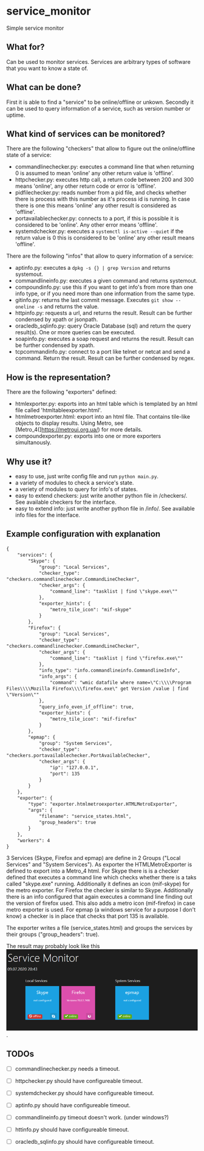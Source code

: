 # service_monitor
Simple service monitor


## What for?
Can be used to monitor services. Services are arbitrary types of software that you want to know a state of.

## What can be done?
First it is able to find a "service" to be online/offline or unkown. 
Secondly it can be used to query information of a service, such as version number or uptime.

## What kind of services can be monitored?

There are the following "checkers" that allow to figure out the online/offline state of a service:
* commandlinechecker.py: executes a command line that when returning 0 is assumed to mean 'online' any other return value is 'offline'.
* httpchecker.py: executes http call, a return code between 200 and 300 means 'online', any other return code or error is 'offline'.
* pidfilechecker.py: reads number from a pid file, and checks whether there is process with this number as it's process id is running. In case there is one this means 'online' any other result is considered as 'offline'.
* portavailablechecker.py: connects to a port, if this is possible it is considered to be 'online'. Any other error means 'offline'.
* systemdchecker.py: executes a `systemctl is-active --quiet` if the return value is 0 this is considered to be 'online' any other result means 'offline'.


There are the following "infos" that allow to query information of a service:
* aptinfo.py: executes a `dpkg -s {} | grep Version` and returns systemout.
* commandlineinfo.py: executes a given command and returns systemout.
* compoundinfo.py: use this if you want to get info's from more than one info type, or if you need more than one information from the same type.
* gitinfo.py: returns the last commit message. Executes `git show --oneline -s` and returns the value. 
* httpinfo.py: requests a url, and returns the result. Result can be further condensed by xpath or jsonpath.
* oracledb_sqlinfo.py: query Oracle Database (sql) and return the query result(s). One or more queries can be executed.
* soapinfo.py: executes a soap request and returns the result. Result can be further condensed by xpath.
* tcpcommandinfo.py: connect to a port like telnet or netcat and send a command. Return the result. Result can be further condensed by regex.

## How is the representation?

There are the following "exporters" defined:
* htmlexporter.py: exports into an html table which is templated by an html file called 'htmltableexporter.html'.
* htmlmetroexporter.html: export into an html file. That contains tile-like objects to display results. Using Metro, see [Metro_4(]https://metroui.org.ua/) for more details.
* compoundexporter.py: exports into one or more exporters simultanously.

## Why use it?

* easy to use, just write config file and run `python main.py`.
* a variety of modules to check a service's state.
* a veriety of modules to query for info's of states.
* easy to extend checkers: just write another python file in /checkers/. See available checkers for the interface.
* easy to extend info: just write another python file in /info/. See available info files for the interface.

## Example configuration with explanation
```
{
    "services": {
        "Skype": {
			"group": "Local Services",
			"checker_type": "checkers.commandlinechecker.CommandLineChecker",
			"checker_args": {
				"command_line": "tasklist | find \"skype.exe\""
			},
            "exporter_hints": {
                "metro_tile_icon": "mif-skype"
            }
		},
        "Firefox": {
			"group": "Local Services",
			"checker_type": "checkers.commandlinechecker.CommandLineChecker",
			"checker_args": {
				"command_line": "tasklist | find \"firefox.exe\""
			},
            "info_type": "info.commandlineinfo.CommandlineInfo",
			"info_args": {
				"command": "wmic datafile where name=\"C:\\\\Program Files\\\\Mozilla Firefox\\\\firefox.exe\" get Version /value | find \"Version\""
			},
			"query_info_even_if_offline": true,
            "exporter_hints": {
                "metro_tile_icon": "mif-firefox"
            }
		},
        "epmap": {
			"group": "System Services",
			"checker_type": "checkers.portavailablechecker.PortAvailableChecker",
			"checker_args": {
				"ip": "127.0.0.1",
                "port": 135
			}
		}
    },
	"exporter": {
		"type": "exporter.htmlmetroexporter.HTMLMetroExporter",
		"args": {
			"filename": "service_states.html",
            "group_headers": true
		}
	},
    "workers": 4
}
```
3 Services (Skype, Firefox and epmap) are define in 2 Groups ("Local Services" and "System Services"). As exporter the HTMLMetroExporter is defined to export into a Metro_4 html.
For Skype there is is a checker defined that executes a command line which checks whether there is a taks called "skype.exe" running. Additionally it defines an icon (mif-skype) for the metro exporter.
For Firefox the checker is similar to Skype. Additionally there is an info configured that again executes a command line finding out the version of firefox used. This also adds a metro icon (mif-firefox) in case metro exporter is used.
For epmap (a windows service for a purpose I don't know) a checker is in place that checks that port 135 is available.

The exporter writes a file (service_states.html) and groups the services by their groups ("group_headers": true).

The result may probably look like this ![Example](/resources/screenshot-metro.PNG).

## TODOs
- [ ] commandlinechecker.py needs a timeout.
- [ ] httpchecker.py should have configureable timeout.
- [ ] systemdchecker.py should have configureable timeout.
- [ ] aptinfo.py should have configureable timeout.
- [ ] commandlineinfo.py timeout doesn't work. (under windows?)
- [ ] httinfo.py should have configureable timeout.
- [ ] oracledb_sqlinfo.py should have configureable timeout. 



